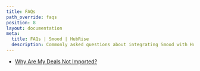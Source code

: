 ```yaml
---
title: FAQs
path_override: faqs
position: 8
layout: documentation
meta:
  title: FAQs | Smood | HubRise
  description: Commonly asked questions about integrating Smood with HubRise.
---
```


- [Why Are My Deals Not Imported?](/apps/smood/faqs/deals-not-imported/)
